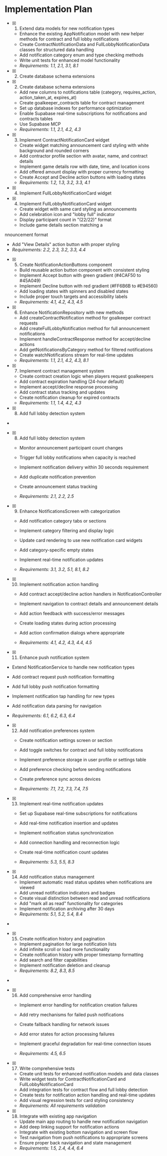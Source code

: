 # Implementation Plan

- [x] 1. Extend data models for new notification types

  - Enhance the existing AppNotification model with new helper methods for contract and full lobby notifications
  - Create ContractNotificationData and FullLobbyNotificationData classes for structured data handling
  - Add notification category enum and type checking methods
  - Write unit tests for enhanced model functionality
  - _Requirements: 1.1, 2.1, 3.1, 8.1_

- [x] 2. Create database schema extensions

- [x] 2. Create database schema extensions

  - Add new columns to notifications table (category, requires_action, action_taken_at, expires_at)
  - Create goalkeeper_contracts table for contract management
  - Set up database indexes for performance optimization
  - Enable Supabase real-time subscriptions for notifications and contracts tables
  - Use Supabase MCP
  - _Requirements: 1.1, 2.1, 4.2, 4.3_

- [x] 3. Implement ContractNotificationCard widget

  - Create widget matching announcement card styling with white background and rounded corners
  - Add contractor profile section with avatar, name, and contract details
  - Implement game details row with date, time, and location icons
  - Add offered amount display with proper currency formatting
  - Create Accept and Decline action buttons with loading states
  - _Requirements: 1.2, 1.3, 3.2, 3.3, 4.1_

- [x] 4. Implement FullLobbyNotificationCard widget

- [x] 4. Implement FullLobbyNotificationCard widget

  - Create widget with same card styling as announcements
  - Add celebration icon and "lobby full" indicator
  - Display participant count in "(22/22)" format
  - Include game details section matching a

nnouncement format

- Add "View Details" action button with proper styling
- _Requirements: 2.2, 2.3, 3.2, 3.3, 4.4_

- [x] 5. Create NotificationActionButtons component

  - Build reusable action button component with consistent styling
  - Implement Accept button with green gradient (#4CAF50 to #45A049)
  - Implement Decline button with red gradient (#FF6B6B to #E94560)
  - Add loading states with spinners and disabled states
  - Include proper touch targets and accessibility labels
  - _Requirements: 4.1, 4.2, 4.3, 4.5_

- [x] 6. Enhance NotificationRepository with new methods

  - Add createContractNotification method for goalkeeper contract requests
  - Add createFullLobbyNotification method for full announcement notifications
  - Implement handleContractResponse method for accept/decline actions
  - Add getNotificationsByCategory method for filtered notifications
  - Create watchNotifications stream for real-time updates
  - _Requirements: 1.1, 2.1, 4.2, 4.3, 8.1_

- [x] 7. Implement contract management system

  - Create contract creation logic when players request goalkeepers
  - Add contract expiration handling (24-hour default)
  - Implement accept/decline response processing
  - Add contract status tracking and updates
  - Create notification cleanup for expired contracts
  - _Requirements: 1.1, 1.4, 4.2, 4.3_

- [x] 8. Add full lobby detection system

-

- [x] 8. Add full lobby detection system

  - Monitor announcement participant count changes
  - Trigger full lobby notifications when capacity is reached
  - Implement notification delivery within 30 seconds requirement
  - Add duplicate notification prevention

  - Create announcement status tracking

  - _Requirements: 2.1, 2.2, 2.5_

- [x] 9. Enhance NotificationsScreen with categorization

  - Add notification category tabs or sections
  - Implement category filtering and display logic

  - Update card rendering to use new notification card widgets

  - Add category-specific empty states

  - Implement real-time notification updates
  - _Requirements: 3.1, 3.2, 5.1, 8.1, 8.2_

- [x] 10. Implement notification action handling

  - Add contract accept/decline action handlers in NotificationController
  - Implement navigation to contract details and announcement details

  - Add action feedback with success/error messages

  - Create loading states during action processing
  - Add action confirmation dialogs where appropriate
  - _Requirements: 4.1, 4.2, 4.3, 4.4, 4.5_

- [x] 11. Enhance push notification system

- Extend NotificationService to handle new notification types
- Add contract request push notification formatting
- Add full lobby push notification formatting

- Implement notification tap handling for new types
- Add notification data parsing for navigation

- _Requirements: 6.1, 6.2, 6.3, 6.4_

- [x] 12. Add notification preferences system

  - Create notification settings screen or section

  - Add toggle switches for contract and full lobby notifications
  - Implement preference storage in user profile or settings table
  - Add preference checking before sending notifications
  - Create preference sync across devices
  - _Requirements: 7.1, 7.2, 7.3, 7.4, 7.5_

- [x] 13. Implement real-time notification updates

  - Set up Supabase real-time subscriptions for notifications
  - Add real-time notification insertion and updates
  - Implement notification status synchronization
  - Add connection handling and reconnection logic

  - Create real-time notification count updates
  - _Requirements: 5.3, 5.5, 8.3_

- [x] 14. Add notification status management

  - Implement automatic read status updates when notifications are viewed
  - Add unread notification indicators and badges
  - Create visual distinction between read and unread notifications
  - Add "mark all as read" functionality for categories
  - Implement notification archiving after 30 days
  - _Requirements: 5.1, 5.2, 5.4, 8.4_

-

- [x] 15. Create notification history and pagination

  - Implement pagination for large notification lists
  - Add infinite scroll or load more functionality
  - Create notification history with proper timestamp formatting
  - Add search and filter capabilities
  - Implement notification deletion and cleanup
  - _Requirements: 8.2, 8.3, 8.5_

-

- [x] 16. Add comprehensive error handling

  - Implement error handling for notification creation failures
  - Add retry mechanisms for failed push notifications
  - Create fallback handling for network issues
  - Add error states for action processing failures
  - Implement graceful degradation for real-time connection issues

  - _Requirements: 4.5, 6.5_

- [x] 17. Write comprehensive tests

  - Create unit tests for enhanced notification models and data classes
  - Write widget tests for ContractNotificationCard and FullLobbyNotificationCard
  - Add integration tests for contract flow and full lobby detection
  - Create tests for notification action handling and real-time updates
  - Add visual regression tests for card styling consistency
  - _Requirements: All requirements validation_

- [x] 18. Integrate with existing app navigation

  - Update main app routing to handle new notification navigation
  - Add deep linking support for notification actions
  - Integrate with existing bottom navigation and screen flow
  - Test navigation from push notifications to appropriate screens
  - Ensure proper back navigation and state management
  - _Requirements: 1.5, 2.4, 4.4, 6.4_
